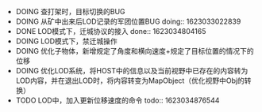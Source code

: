 - DOING 查打架时，目标切换的BUG
- DOING 从矿中出来后LOD记录的军团位置BUG
  doing:: 1623033022839
- DONE LOD模式下，迁城协议的接入
  done:: 1623034804165
- DOING LOD模式下，禁迁城操作
- DOING 优化子物体，新增规定了角度和横向速度+规定了目标位置的情况下的位移
- DOING 优化LOD系统，将HOST中的信息以及当前视野中已存在的内容转为LOD内容，并在退出LOD时，将内容转变为MapObject（优化视野中Obj的转换）
- TODO LOD中，加入更新位移速度的命令
  todo:: 1623034876544
